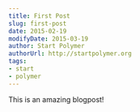 ```yaml
---
title: First Post
slug: first-post
date: 2015-02-19
modifyDate: 2015-03-19
author: Start Polymer
authorUrl: http://startpolymer.org
tags:
- start
- polymer
---
```


This is an amazing blogpost!
